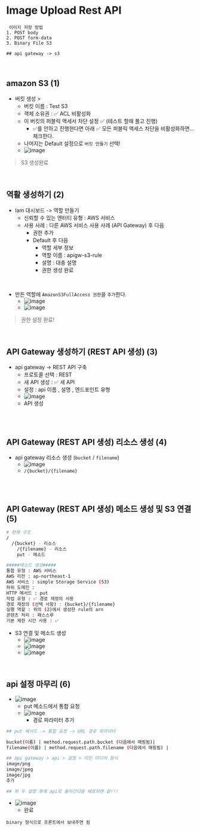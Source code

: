 # Image Upload Rest API

```
 이미지 저장 방법
1. POST body
2. POST form-data
3. Binary File S3

## api gateway -> s3
```

<br />

## amazon S3 (1)

- 버킷 생성 >
  - 버킷 이름 : Test S3
  - 객체 소유권 : ✅ ACL 비활성화
  - 이 버킷의 퍼블릭 액세서 차단 설정 ✅ (테스트 할때 풀고 진행)
    - ✅를 안하고 진행한다면 아래 ✅ 모든 퍼블릭 액세스 차단을 비활성화하면... 체크한다.
  - 나머지는 Default 설정으로 `버킷 만들기` 선택!
  - ![image](../../image/aws13.png)

> S3 생성완료

<br />

## 역활 생성하기 (2)

- Iam 대시보드 -> 역할 만들기
  - 신뢰할 수 있는 엔터티 유형 : AWS 서비스
  - 사용 사례 : 다른 AWS 서비스 사용 사례 (API Gateway) 후 다음
    - 권한 추가
    - Default 후 다음
      - 역할 세부 정보
      - 역할 이름 : apigw-s3-rule
      - 설명 : 대충 설명
      - 권한 생성 완료

<br />

- 만든 역할에 `AmazonS3FullAccess 권한`을 `추가`한다.
  - ![image](../../image/aws16.png)
  - ![image](../../image/aws17.png)

> 권한 설정 완료!

<br />

## API Gateway 생성하기 (REST API 생성) (3)

- api gateway -> REST API 구축
  - 프로토콜 선택 : REST
  - 새 API 생성 : ✅ 새 API
  - 설정 : api 이름 , 설명 , 엔드포인트 유형
  - ![image](../../image/aws18.png)
  - API 생성

<br />
<br />

## API Gateway (REST API 생성) 리소스 생성 (4)

- api gateway 리소스 생성 (`bucket` / `filename`)
  - ![image](../../image/aws19.png)
  - `/{bucket}/{filename}`

<br />
<br />

## API Gateway (REST API 생성) 메소드 생성 및 S3 연결(5)

```bash
# 현재 구조
/
  /{bucket} - 리소스
    /{filename} - 리소스
    put - 메소드

#####메소드 생성#####
통합 유형 : AWS 서비스
AWS 리전 : ap-northeast-1
AWS 서비스 : simple Storage Service (S3)
하위 도메인 :
HTTP 메서드 : put
작업 유형 : ✅ 경로 재정의 사용
경로 재정의 (선택 사항) : {bucket}/{filename}
실행 역할 : 위의 (2)에서 생성한 rule의 arn
콘텐츠 처리 : 패스스루
기본 제한 시간 사용 : ✅
```

- S3 연결 및 메소드 생성
  - ![image](../../image/aws19.png)
  - ![image](../../image/aws22.png)
  - ![image](../../image/aws23.png)

<br />

## api 설정 마무리 (6)

- ![image](../../image/aws24.png)
  - put 메소드에서 통합 요청
  - ![image](../../image/aws25.png)
    - 경로 파라미터 추가

```bash
## put 메서드 -> 통합 요청 -> URL 경로 파라미터

bucket(이름) | method.request.path.bucket (다음에서 매핑됨)|
filename(이름) | method.request.path.filename (다음에서 매핑됨) |

## api gateway > api > 설정 > 이진 미디어 형식
image/png
image/jpeg
image/jpg
추가

## 위 두 설정 후에 api로 돌아간다음 배포하면 끝!!!
```

- ![image](../../image/aws27.png)
  - 완료

```
binary 형식으로 프론트에서 보내주면 됨

```
